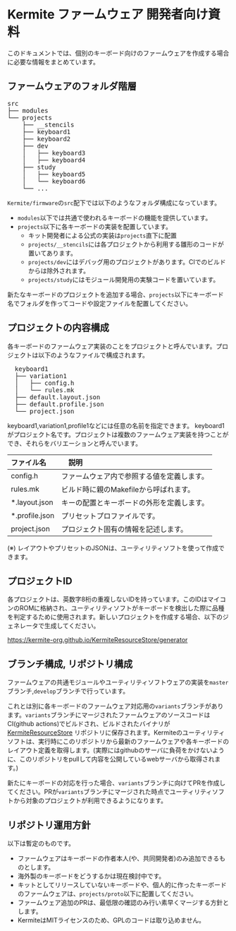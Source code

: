 # Kermite ファームウェア 開発者向け資料

このドキュメントでは、個別のキーボード向けのファームウェアを作成する場合に必要な情報をまとめています。

## ファームウェアのフォルダ階層
<pre>
src
├── modules
└── projects
    ├── __stencils
    ├── keyboard1
    ├── keyboard2
    ├── dev
    │   ├── keyboard3
    │   ├── keyboard4
    ├── study
    │   ├── keyboard5
    │   └── keyboard6
    └── ...
</pre>
`Kermite/firmware`の`src`配下では以下のようなフォルダ構成になっています。
* `modules`以下では共通で使われるキーボードの機能を提供しています。
* `projects`以下に各キーボードの実装を配置しています。
  * キット開発者による公式の実装は`projects`直下に配置
  * `projects/__stencils`には各プロジェクトから利用する雛形のコードが置いてあります。
  * `projects/dev`にはデバッグ用のプロジェクトがあります。CIでのビルドからは除外されます。
  * `projects/study`にはモジュール開発用の実験コードを置いています。

新たなキーボードのプロジェクトを追加する場合、`projects`以下にキーボード名でフォルダを作ってコードや設定ファイルを配置してください。

## プロジェクトの内容構成

各キーボードのファームウェア実装のことをプロジェクトと呼んでいます。プロジェクトは以下のようなファイルで構成されます。

<pre>
  keyboard1
  ├── variation1
  │   ├── config.h
  │   └── rules.mk
  ├── default.layout.json
  ├── default.profile.json
  └── project.json
</pre>

keyboard1,variation1,profile1などには任意の名前を指定できます。
keyboard1がプロジェクト名です。プロジェクトは複数のファームウェア実装を持つことができ、それらをバリエーションと呼んでいます。

| ファイル名 |　説明 |
| :--- | :--- |
| config.h | ファームウェア内で参照する値を定義します。 |
| rules.mk | ビルド時に親のMakefileから呼ばれます。 | 
| *.layout.json | キーの配置とキーボードの外形を定義します。 |
| *.profile.json | プリセットプロファイルです。 | 
| project.json | プロジェクト固有の情報を記述します。 | 

(※) レイアウトやプリセットのJSONは、ユーティリティソフトを使って作成できます。

## プロジェクトID
各プロジェクトは、英数字8桁の重複しないIDを持っています。このIDはマイコンのROMに格納され、ユーティリティソフトがキーボードを検出した際に品種を判定するために使用されます。新しいプロジェクトを作成する場合、以下のジェネレータで生成してください。

https://kermite-org.github.io/KermiteResourceStore/generator



## ブランチ構成, リポジトリ構成
ファームウェアの共通モジュールやユーティリティソフトウェアの実装を`master`ブランチ,`develop`ブランチで行っています。

これとは別に各キーボードのファームウェア対応用の`variants`ブランチがあります。`variants`ブランチにマージされたファームウェアのソースコードはCI(github actions)でビルドされ、ビルドされたバイナリが
<a href="https://github.com/kermite-org/KermiteResourceStore">KermiteResourceStore</a>
リポジトリに保存されます。Kermiteのユーティリティソフトは、実行時にこのリポジトリから最新のファームウェアや各キーボードのレイアウト定義を取得します。(実際にはgithubのサーバに負荷をかけないように、このリポジトリをpullして内容を公開しているwebサーバから取得されます。)

新たにキーボードの対応を行った場合、`variants`ブランチに向けてPRを作成してください。PRが`variants`ブランチにマージされた時点でユーティリティソフトから対象のプロジェクトが利用できるようになります。

## リポジトリ運用方針

以下は暫定のものです。

- ファームウェアはキーボードの作者本人(や、共同開発者)のみ追加できるものとします。
- 海外製のキーボードをどうするかは現在検討中です。
- キットとしてリリースしていないキーボードや、個人的に作ったキーボードのファームウェアは、`projects/proto`以下に配置してください。
- ファームウェア追加のPRは、最低限の確認のみ行い素早くマージする方針とします。
- KermiteはMITライセンスのため、GPLのコードは取り込めません。

